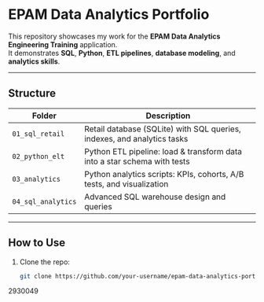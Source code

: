 
# EPAM Data Analytics Portfolio

This repository showcases my work for the **EPAM Data Analytics Engineering Training** application.  
It demonstrates **SQL**, **Python**, **ETL pipelines**, **database modeling**, and **analytics skills**.

---

## Structure

| Folder             | Description |
|--------------------|-------------|
| `01_sql_retail`    | Retail database (SQLite) with SQL queries, indexes, and analytics tasks |
| `02_python_elt`    | Python ETL pipeline: load & transform data into a star schema with tests |
| `03_analytics`     | Python analytics scripts: KPIs, cohorts, A/B tests, and visualization |
| `04_sql_analytics` | Advanced SQL warehouse design and queries |

---

## How to Use
1. Clone the repo:
   ```bash
   git clone https://github.com/your-username/epam-data-analytics-portfolio.git
2930049
